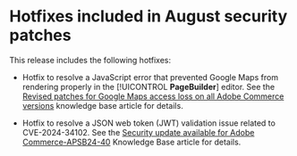# Hotfixes included in August security patches

This release includes the following hotfixes:

* Hotfix to resolve a JavaScript error that prevented Google Maps from rendering properly in the [!UICONTROL **PageBuilder**] editor. See the [Revised patches for Google Maps access loss on all Adobe Commerce versions](https://experienceleague.adobe.com/en/docs/commerce-knowledge-base/kb/troubleshooting/site-down-or-unresponsive/revised-patches-for-google-maps-access-loss-on-all-adobe-commerce-versions) knowledge base article for details.

<!--
ACP2E-3156
ACP2E-3157
ACP2E-3158
ACP2E-3159
-->

* Hotfix to resolve a JSON web token (JWT) validation issue related to CVE-2024-34102. See the [Security update available for Adobe Commerce-APSB24-40](https://experienceleague.adobe.com/en/docs/commerce-knowledge-base/kb/troubleshooting/known-issues-patches-attached/security-update-available-for-adobe-commerce-apsb24-40-revised-to-include-isolated-patch-for-cve-2024-34102) Knowledge Base article for details.

<!--
AC-12486
AC-12487
AC-12488
AC-12489
--->